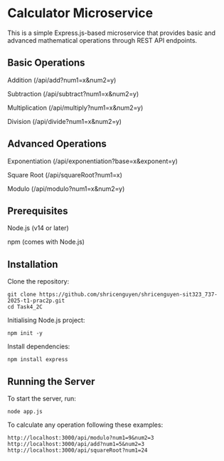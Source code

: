 # Calculator Microservice

This is a simple Express.js-based microservice that provides basic and advanced mathematical operations through REST API endpoints.

## Basic Operations

Addition (/api/add?num1=x&num2=y)

Subtraction (/api/subtract?num1=x&num2=y)

Multiplication (/api/multiply?num1=x&num2=y)

Division (/api/divide?num1=x&num2=y)

## Advanced Operations

Exponentiation (/api/exponentiation?base=x&exponent=y)

Square Root (/api/squareRoot?num1=x)

Modulo (/api/modulo?num1=x&num2=y)

## Prerequisites

Node.js (v14 or later)

npm (comes with Node.js)

## Installation

Clone the repository:

```
git clone https://github.com/shricenguyen/shricenguyen-sit323_737-2025-t1-prac2p.git
cd Task4_2C
```

Initialising Node.js project:

```
npm init -y
```

Install dependencies:

```
npm install express
```

## Running the Server

To start the server, run:

```
node app.js
```

To calculate any operation following these examples:

```
http://localhost:3000/api/modulo?num1=9&num2=3
http://localhost:3000/api/add?num1=5&num2=3
http://localhost:3000/api/squareRoot?num1=24
```
